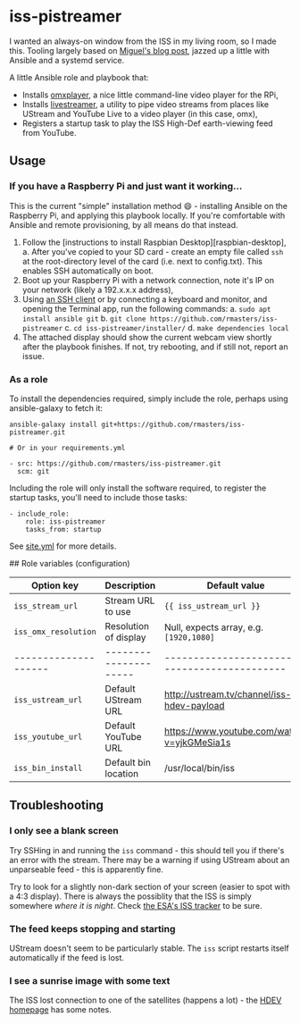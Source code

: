 # iss-pistreamer

I wanted an always-on window from the ISS in my living room, so I made this.
Tooling largely based on [Miguel's blog post][blog], jazzed up a little with
Ansible and a systemd service.

A little Ansible role and playbook that:

*   Installs [omxplayer](https://github.com/popcornmix/omxplayer), a nice little
    command-line video player for the RPi,
*   Installs [livestreamer](http://docs.livestreamer.io/), a utility to pipe
    video streams from places like UStream and YouTube Live to a video player
    (in this case, omx),
*   Registers a startup task to play the ISS High-Def earth-viewing feed from
    YouTube.

## Usage

### If you have a Raspberry Pi and just want it working...

This is the current "simple" installation method :smile: - installing Ansible
on the Raspberry Pi, and applying this playbook locally. If you're comfortable
with Ansible and remote provisioning, by all means do that instead. 

1.  Follow the [instructions to install Raspbian Desktop][raspbian-desktop],
    a.  After you've copied to your SD card - create an empty file called `ssh`
        at the root-directory level of the card (i.e. next to config.txt). This
        enables SSH automatically on boot.
2.  Boot up your Raspberry Pi with a network connection, note it's IP on your
    network (likely a 192.x.x.x address),
3.  Using [an SSH client][ssh] or by connecting a keyboard and monitor, and
    opening the Terminal app, run the following commands:
    a.  `sudo apt install ansible git`
    b.  `git clone https://github.com/rmasters/iss-pistreamer`
    c.  `cd iss-pistreamer/installer/`
    d.  `make dependencies local`
4.  The attached display should show the current webcam view shortly after the
    playbook finishes. If not, try rebooting, and if still not, report an issue.

### As a role

To install the dependencies required, simply include the role, perhaps using
ansible-galaxy to fetch it:

```
ansible-galaxy install git+https://github.com/rmasters/iss-pistreamer.git

# Or in your requirements.yml

- src: https://github.com/rmasters/iss-pistreamer.git
  scm: git
```

Including the role will only install the software required, to register the
startup tasks, you'll need to include those tasks:

```
- include_role:
    role: iss-pistreamer
    tasks_from: startup
```

See [site.yml](./site.yml) for more details.

## Role variables (configuration)

|       Option key     |      Description      |                 Default value                 |
| -------------------- | --------------------- | --------------------------------------------- |
| `iss_stream_url`     | Stream URL to use     | `{{ iss_ustream_url }}`                       |
| `iss_omx_resolution` | Resolution of display | Null, expects array, e.g. `[1920,1080]`       |
| -------------------- | --------------------- | --------------------------------------------- |
| `iss_ustream_url`    | Default UStream URL   | http://ustream.tv/channel/iss-hdev-payload    |
| `iss_youtube_url`    | Default YouTube URL   | https://www.youtube.com/watch?v=yjkGMeSia1s   |
| `iss_bin_install`    | Default bin location  | /usr/local/bin/iss                            |

## Troubleshooting

### I only see a blank screen

Try SSHing in and running the `iss` command - this should tell you if there's an
error with the stream. There may be a warning if using UStream about an
unparseable feed - this is apparently fine.

Try to look for a slightly non-dark section of your screen (easier to spot with
a 4:3 display). There is always the possiblity that the ISS is simply somewhere
_where it is night_. Check [the ESA's ISS tracker][esa] to be sure.

### The feed keeps stopping and starting

UStream doesn't seem to be particularly stable. The `iss` script restarts
itself automatically if the feed is lost.

### I see a sunrise image with some text

The ISS lost connection to one of the satellites (happens a lot) - the
[HDEV homepage][hdev] has some notes.

[blog]: https://blog.miguelgrinberg.com/post/watch-live-video-of-earth-on-your-raspberry-pi
[raspb-desktop]: https://www.raspberrypi.org/downloads/raspbian/
[ssh]: https://www.raspberrypi.org/documentation/remote-access/ssh/
[esa]: http://www.esa.int/Our_Activities/Human_Spaceflight/International_Space_Station/Where_is_the_International_Space_Station
[hdev]: https://eol.jsc.nasa.gov/ESRS/HDEV/
